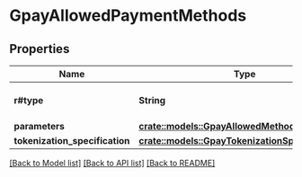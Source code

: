 # GpayAllowedPaymentMethods

## Properties

Name | Type | Description | Notes
------------ | ------------- | ------------- | -------------
**r#type** | **String** | The type of payment method | 
**parameters** | [**crate::models::GpayAllowedMethodsParameters**](GpayAllowedMethodsParameters.md) |  | 
**tokenization_specification** | [**crate::models::GpayTokenizationSpecification**](GpayTokenizationSpecification.md) |  | 

[[Back to Model list]](../README.md#documentation-for-models) [[Back to API list]](../README.md#documentation-for-api-endpoints) [[Back to README]](../README.md)


